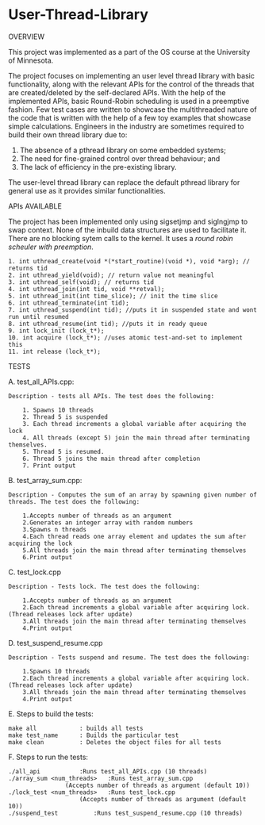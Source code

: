 # User-Thread-Library

OVERVIEW

This project was implemented as a part of the OS course at the University of Minnesota.  

The project focuses on implementing an user level thread library with basic functionality, along with the relevant APIs for the control of the threads that are created/deleted by the self-declared APIs. With the help of the implemented APIs, basic Round-Robin scheduling is used in a preemptive fashion. Few test cases are written to showcase the multithreaded nature of the code that is written with the help of a few toy examples that showcase simple calculations.
Engineers in the industry are sometimes required to build their own thread library due to:

1. The absence of a ​pthread​ library on some embedded systems;
2. The need for fine-grained control over thread behaviour; and 
3. The lack of efficiency in the pre-existing library. 

The user-level thread library can replace the default pthread library for general use as it provides similar functionalities.

APIs AVAILABLE

The project has been implemented only using sigsetjmp and siglngjmp to swap context. None of the inbuild data structures are used to facilitate it. There are no blocking sytem calls to the kernel. It uses a *round robin scheuler with preemption*.  

	1. int uthread_create(void *(*start_routine)(void *), void *arg); // returns tid
	2. int uthread_yield(void); // return value not meaningful
	3. int uthread_self(void); // returns tid
	4. int uthread_join(int tid, void **retval); 
	5. int uthread_init(int time_slice); // init the time slice
	6. int uthread_terminate(int tid); 
	7. int uthread_suspend(int tid); //puts it in suspended state and wont run until resumed
	8. int uthread_resume(int tid); //puts it in ready queue
	9. int lock_init (lock_t*);
	10. int acquire (lock_t*); //uses atomic test-and-set to implement this
	11. int release (lock_t*);

TESTS

A. test_all_APIs.cpp: 

	Description - tests all APIs. The test does the following:
  
		1. Spawns 10 threads
		2. Thread 5 is suspended
		3. Each thread increments a global variable after acquiring the lock
		4. All threads (except 5) join the main thread after terminating themselves.
		5. Thread 5 is resumed.
		6. Thread 5 joins the main thread after completion
		7. Print output

B. test_array_sum.cpp: 

	Description - Computes the sum of an array by spawning given number of threads. The test does the following:
  
		1.Accepts number of threads as an argument
		2.Generates an integer array with random numbers
		3.Spawns n threads
		4.Each thread reads one array element and updates the sum after acquiring the lock
		5.All threads join the main thread after terminating themselves 
		6.Print output
    
C. test_lock.cpp

	Description - Tests lock. The test does the following:
  
		1.Accepts number of threads as an argument
		2.Each thread increments a global variable after acquiring lock. (Thread releases lock after update)
		3.All threads join the main thread after terminating themselves 
		4.Print output
    
D. test_suspend_resume.cpp

	Description - Tests suspend and resume. The test does the following:
  
		1.Spawns 10 threads
		2.Each thread increments a global variable after acquiring lock. (Thread releases lock after update)
		3.All threads join the main thread after terminating themselves 
		4.Print output

E. Steps to build the tests:

	make all 			: builds all tests
	make test_name		: Builds the particular test
	make clean			: Deletes the object files for all tests

F. Steps to run the tests:

	./all_api			:Runs test_all_APIs.cpp (10 threads)
	./array_sum <num_threads>	:Runs test_array_sum.cpp
					(Accepts number of threads as argument (default 10))
	./lock_test <num_threads>	:Runs test_lock.cpp
						(Accepts number of threads as argument (default 10))
	./suspend_test			:Runs test_suspend_resume.cpp (10 threads)



